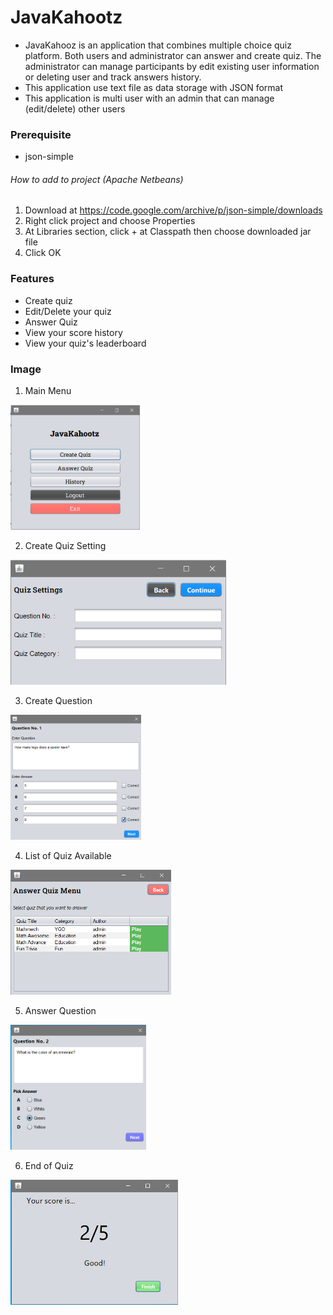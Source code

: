 # JavaKahootz
- JavaKahooz is an application that combines multiple choice quiz platform. Both users and administrator can answer and create quiz. The administrator can manage participants by edit existing user information or deleting user and track answers history.
- This application use text file as data storage with JSON format
- This application is multi user with an admin that can manage (edit/delete) other users  

### Prerequisite
- json-simple
###### How to add to project (Apache Netbeans)
1. Download at https://code.google.com/archive/p/json-simple/downloads
2. Right click project and choose Properties
3. At Libraries section, click + at Classpath then choose downloaded jar file
4. Click OK

### Features
- Create quiz
- Edit/Delete your quiz
- Answer Quiz
- View your score history
- View your quiz's leaderboard

### Image
1. Main Menu
<img src="/sample/javakahootz1.png" height="200">

2. Create Quiz Setting
<img src="/sample/javakahootz2.png" height="200">

3. Create Question
<img src="/sample/javakahootz3.png" height="200">

4. List of Quiz Available
<img src="/sample/javakahootz4.png" height="200">

5. Answer Question
<img src="/sample/javakahootz5.png" height="200">

6. End of Quiz
<img src="/sample/javakahootz6.png" height="200">  
